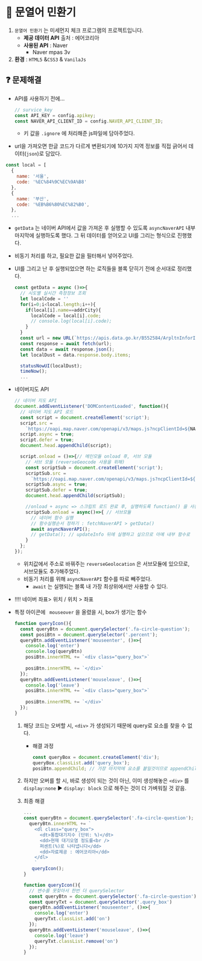 # :door: 문열어 민환기

1. `문열어 민환기` 는 미세먼지 체크 프로그램의 프로젝트입니다.
   -  **제공 데이터 API** 출처 : 에어코리아
   - **사용된 API** : Naver
     - Naver mpas 3v
2. **환경** : `HTML5` &`CSS3` &  `VanilaJs` 



## :question: 문제해결

- API를 사용하기 전에...

  ```js
  // survice_key
  const API_KEY = config.apikey;
  const NAVER_API_CLIENT_ID = config.NAVER_API_CLIENT_ID;
  ```

  - 키 값을 `.ignore` 에 처리해준 js파일에 담아주었다.

  

- url을 가져오면 한글 코드가 다르게 변환되기에 10가지 지역 정보를 직접 긁어서 데이터(`json`)로 담았다.

```js
const local = [
  {
    name: '서울',
    code: '%EC%84%9C%EC%9A%B8'
  },
  {
    name: '부산',
    code: '%EB%B6%80%EC%82%B0',
  },
  ...
```



- `getData` 는 네이버 API에서 값을 가져온 후 실행할 수 있도록 `asyncNaverAPI` 내부 마지막에 실행하도록 했다. 그 뒤 데이터를 얻어오고 UI를 그리는 형식으로 진행했다.

- 비동기 처리를 하고, 필요한 값을 필터해서 넣어주었다. 

- UI를 그리고 난 후 실행되었으면 하는 로직들을 블록 닫히기 전에 순서대로 정리했다.

  ```js
  const getData = async ()=>{
    // 시도별 실시간 측정정보 조회
    let localCode = ''
    for(i=0;i<local.length;i++){
      if(local[i].name==addrCity){
        localCode = local[i].code;
        // console.log(local[i].code);
      }
    }
    const url = new URL(`https://apis.data.go.kr/B552584/ArpltnInforInqireSvc/getCtprvnRltmMesureDnsty?serviceKey=${API_KEY}&returnType=json&numOfRows=100&pageNo=1&sidoName=${localCode}&ver=1.0`);
    const response = await fetch(url);
    const data = await response.json();
    let localDust = data.response.body.items;
  
    statusNowUI(localDust);
    timeNow();
    ...
  ```



- 네이버지도 API

  ```js
  // 네이버 지도 API
  document.addEventListener('DOMContentLoaded', function(){
    // 네이버 지도 API 로드
    const script = document.createElement('script');
    script.src =
      `https://oapi.map.naver.com/openapi/v3/maps.js?ncpClientId=${NAVER_API_CLIENT_ID}`;
    script.async = true;
    script.defer = true;
    document.head.appendChild(script);
  
    script.onload = ()=>{// 메인모듈 onload 후, 서브 모듈
      // 서브 모듈 (reverseGeocode 사용을 위해)
      const scriptSub = document.createElement('script');
      scriptSub.src =
        `https://oapi.map.naver.com/openapi/v3/maps.js?ncpClientId=${NAVER_API_CLIENT_ID}&submodules=geocoder`;
      scriptSub.async = true;
      scriptSub.defer = true;
      document.head.appendChild(scriptSub);
  
      //onload + async => 스크립트 로드 완료 후, 실행하도록 function() 을 사용할거면 화살표 함수를 없애도록.
      scriptSub.onload = async()=>{ // 서브모듈
        // 네이버 함수 실행
        // 함수실행순서 정하기 : fetchNaverAPI > getData()
        await asyncNaverAPI();
        // getData(); // updateInfo 뒤에 실행하고 싶으므로 아예 내부 함수로
      }
    };
  });
  ```

  - 위치값에서 주소로 바꿔주는 `reverseGeolocation` 은 서브모듈에 있으므로, 서브모듈도 추가해주었다.
  - 비동기 처리를 위해 `asyncNaverAPI` 함수를 따로 빼주었다.
    - `await` 는 실행되는 블록 내 가장 최상위에서만 사용할 수 있다.



- !!!! 네이버 좌표> 위치 / 위치 > 좌표



- 특정 아이콘에 ` mouseover` 을 올렸을 시, box가 생기는 함수

  ```js
  function queryIcon(){
    const queryBtn = document.querySelector('.fa-circle-question');
    const posiBtn = document.querySelector('.percent');
    queryBtn.addEventListener('mouseenter', ()=>{
      console.log('enter')
      console.log(queryBtn)
      posiBtn.innerHTML += `<div class="query_box">`
    
      posiBtn.innerHTML += `</div>`
    });
    queryBtn.addEventListener('mouseleave', ()=>{
      console.log('leave')
      posiBtn.innerHTML += `<div class="query_box">`
    
      posiBtn.innerHTML += `</div>`
    });
  }
  ```

  1. 해당 코드는 오버할 시, `<div>` 가 생성되기 때문에 query로 요소를 찾을 수 없다.

     - 해결 과정

       ```js
       const queryBox = document.createElement('div');
       queryBox.classList.add('query_box');
       posiBtn.appendChild; // 가장 마지막에 요소를 붙일것이므로 appendChild
       ```

  2. 하지만 오버를 할 시, 바로 생성이 되는 것이 아닌, 이미 생성해놓은 `<div>` 를  `display:none` :arrow_forward: `display: block` 으로 해주는 것이 더 가벼워질 것 같음.

  3. 최종 해결

     ```js
     ...
     const queryBtn = document.querySelector('.fa-circle-question');
       queryBtn.innerHTML += `
         <dl class="query_box">
           <dt>통합대기지수 (단위: %)</dt>
           <dd>현재 대기오염 정도를<br />
           퍼센트(%)로 나타냅니다</dd>
           <dd>자료제공 : 에어코리아</dd>
         </dl>
         `
      	queryIcon();
     }
     
     function queryIcon(){
       // 변수를 못찾아서 한번 더 querySelector
       const queryBtn = document.querySelector('.fa-circle-question');
       const queryTxt = document.querySelector('.query_box')
       queryBtn.addEventListener('mouseenter', ()=>{
         console.log('enter')
         queryTxt.classList.add('on')
       });
       queryBtn.addEventListener('mouseleave', ()=>{
         console.log('leave')
         queryTxt.classList.remove('on')
       });
     }
     ```

     

